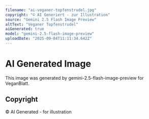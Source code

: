 ```yaml
---
filename: "ai-veganer-topfenstrudel.jpg"
copyright: "© AI Generiert - zur Illustration"
source: "Gemini 2.5 Flash Image Preview"
altText: "Veganer Topfenstrudel"
aiGenerated: true
model: "gemini-2.5-flash-image-preview"
uploadDate: "2025-09-04T11:11:34.642Z"
---
```


# AI Generated Image

This image was generated by gemini-2.5-flash-image-preview for VeganBlatt.

## Copyright
© AI Generated - for illustration
